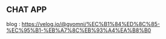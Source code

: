 ## CHAT APP

blog : https://velog.io/@gyomni/%EC%B1%84%ED%8C%85-%EC%95%B1-%EB%A7%8C%EB%93%A4%EA%B8%B0
